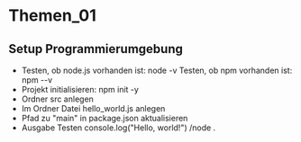 # Themen_01

## Setup Programmierumgebung

- Testen, ob node.js vorhanden ist: node -v
 Testen, ob npm vorhanden ist: npm --v
- Projekt initialisieren: npm init -y
- Ordner src anlegen
- Im Ordner Datei hello_world.js anlegen
- Pfad zu "main" in package.json aktualisieren
- Ausgabe Testen console.log("Hello, world!") /node .
